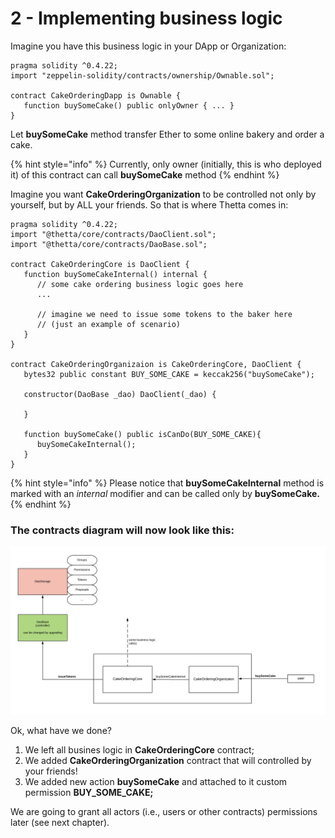 # 2 - Implementing business logic

Imagine you have this business logic in your DApp or Organization:

```text
pragma solidity ^0.4.22;
import "zeppelin-solidity/contracts/ownership/Ownable.sol";

contract CakeOrderingDapp is Ownable {
   function buySomeCake() public onlyOwner { ... }
}
```

Let **buySomeCake** method transfer Ether to some online bakery and order a cake. 

{% hint style="info" %}
Currently, only owner \(initially, this is who deployed it\) of this contract can call **buySomeCake** method 
{% endhint %}

Imagine you want **CakeOrderingOrganization** to be controlled not only by yourself, but by ALL your friends. So  that is where Thetta comes in:

```text
pragma solidity ^0.4.22;
import "@thetta/core/contracts/DaoClient.sol";
import "@thetta/core/contracts/DaoBase.sol";

contract CakeOrderingCore is DaoClient {
   function buySomeCakeInternal() internal { 
      // some cake ordering business logic goes here
      ...
      
      // imagine we need to issue some tokens to the baker here
      // (just an example of scenario) 
   }
}

contract CakeOrderingOrganizaion is CakeOrderingCore, DaoClient {
   bytes32 public constant BUY_SOME_CAKE = keccak256("buySomeCake");
   
   constructor(DaoBase _dao) DaoClient(_dao) {
   
   }
   
   function buySomeCake() public isCanDo(BUY_SOME_CAKE){
      buySomeCakeInternal();
   }
}
```

{% hint style="info" %}
Please notice that **buySomeCakeInternal** method is marked with an _internal_ modifier and can be called only by **buySomeCake.**
{% endhint %}

### The contracts diagram will now look like this:

![](../.gitbook/assets/scheme.png)

Ok, what have we done?

1. We left all busines logic in **CakeOrderingCore** contract;
2. We added **CakeOrderingOrganization** contract that will controlled by your friends!
3. We added new action **buySomeCake** and attached to it custom permission **BUY\_SOME\_CAKE;**

We are going to grant all actors \(i.e., users or other contracts\) permissions later \(see next chapter\).

